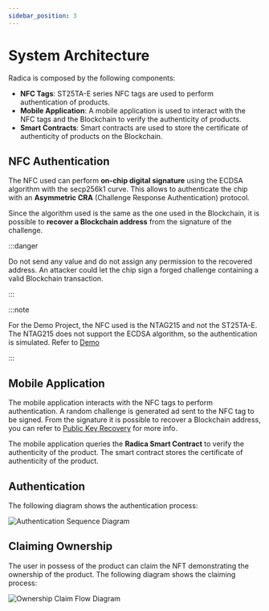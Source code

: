 ```yaml
---
sidebar_position: 3
---
```


# System Architecture

Radica is composed by the following components:

- **NFC Tags**: ST25TA-E series NFC tags are used to perform authentication of products.
- **Mobile Application**: A mobile application is used to interact with the NFC tags and the Blockchain to verify the authenticity of products.
- **Smart Contracts**: Smart contracts are used to store the certificate of authenticity of products on the Blockchain.

## NFC Authentication

The NFC used can perform **on-chip digital signature** using the ECDSA algorithm with the secp256k1 curve.
This allows to authenticate the chip with an **Asymmetric CRA** (Challenge Response Authentication) protocol.

Since the algorithm used is the same as the one used in the Blockchain, it is possible to **recover a Blockchain address** from the signature of the challenge.

:::danger

Do not send any value and do not assign any permission to the recovered address. An attacker could let the chip sign a forged challenge containing a valid Blockchain transaction.

:::

:::note

For the Demo Project, the NFC used is the NTAG215 and not the ST25TA-E. The NTAG215 does not support the ECDSA algorithm, so the authentication is simulated. Refer to [Demo](/docs/demo.md)

:::

## Mobile Application

The mobile application interacts with the NFC tags to perform authentication. A random challenge is generated ad sent to the NFC tag to be signed. From the signature it is possible to recover a Blockchain address, you can refer to [Public Key Recovery](https://en.wikipedia.org/wiki/Elliptic_Curve_Digital_Signature_Algorithm#Public_key_recovery) for more info.

The mobile application queries the **Radica Smart Contract** to verify the authenticity of the product. The smart contract stores the certificate of authenticity of the product.

## Authentication

The following diagram shows the authentication process:

![Authentication Sequence Diagram](/diagrams/auth_seq.png)

## Claiming Ownership

The user in possess of the product can claim the NFT demonstrating the ownership of the product. The following diagram shows the claiming process:

![Ownership Claim Flow Diagram](/diagrams/property_flow.png)
